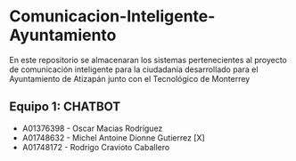 # Comunicacion-Inteligente-Ayuntamiento
En este repositorio se almacenaran los sistemas pertenecientes al proyecto de comunicación inteligente para la ciudadanía desarrollado para el Ayuntamiento de Atizapán junto con el Tecnológico de Monterrey

## Equipo 1: CHATBOT 
* A01376398 - Oscar Macias Rodríguez
* A01748632 - Michel Antoine Dionne Gutierrez [X]
* A01748172 - Rodrigo Cravioto Caballero

